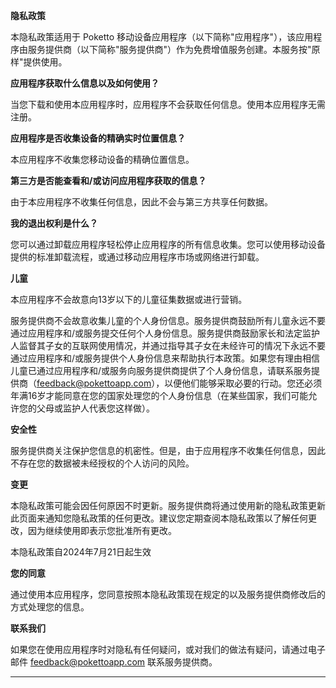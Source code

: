 **隐私政策**

本隐私政策适用于 Poketto 移动设备应用程序（以下简称"应用程序"），该应用程序由服务提供商（以下简称"服务提供商"）作为免费增值服务创建。本服务按"原样"提供使用。

**应用程序获取什么信息以及如何使用？**

当您下载和使用本应用程序时，应用程序不会获取任何信息。使用本应用程序无需注册。

**应用程序是否收集设备的精确实时位置信息？**

本应用程序不收集您移动设备的精确位置信息。

**第三方是否能查看和/或访问应用程序获取的信息？**

由于本应用程序不收集任何信息，因此不会与第三方共享任何数据。

**我的退出权利是什么？**

您可以通过卸载应用程序轻松停止应用程序的所有信息收集。您可以使用移动设备提供的标准卸载流程，或通过移动应用程序市场或网络进行卸载。

**儿童**

本应用程序不会故意向13岁以下的儿童征集数据或进行营销。

服务提供商不会故意收集儿童的个人身份信息。服务提供商鼓励所有儿童永远不要通过应用程序和/或服务提交任何个人身份信息。服务提供商鼓励家长和法定监护人监督其子女的互联网使用情况，并通过指导其子女在未经许可的情况下永远不要通过应用程序和/或服务提供个人身份信息来帮助执行本政策。如果您有理由相信儿童已通过应用程序和/或服务向服务提供商提供了个人身份信息，请联系服务提供商（feedback@pokettoapp.com），以便他们能够采取必要的行动。您还必须年满16岁才能同意在您的国家处理您的个人身份信息（在某些国家，我们可能允许您的父母或监护人代表您这样做）。

**安全性**

服务提供商关注保护您信息的机密性。但是，由于应用程序不收集任何信息，因此不存在您的数据被未经授权的个人访问的风险。

**变更**

本隐私政策可能会因任何原因不时更新。服务提供商将通过使用新的隐私政策更新此页面来通知您隐私政策的任何更改。建议您定期查阅本隐私政策以了解任何更改，因为继续使用即表示您批准所有更改。

本隐私政策自2024年7月21日起生效

**您的同意**

通过使用本应用程序，您同意按照本隐私政策现在规定的以及服务提供商修改后的方式处理您的信息。

**联系我们**

如果您在使用应用程序时对隐私有任何疑问，或对我们的做法有疑问，请通过电子邮件 feedback@pokettoapp.com 联系服务提供商。

* * *